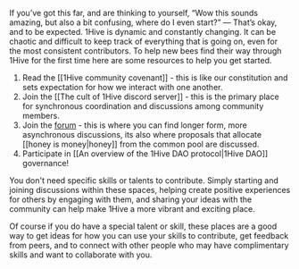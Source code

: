 If you’ve got this far, and are thinking to yourself, “Wow this sounds amazing, but also a bit confusing, where do I even start?” — That’s okay, and to be expected. 1Hive is dynamic and constantly changing. It can be chaotic and difficult to keep track of everything that is going on, even for the most consistent contributors. To help new bees find their way through 1Hive for the first time here are some resources to help you get started.

 1. Read the [[1Hive community covenant]] - this is like our constitution and sets expectation for how we interact with one another.
 2. Join the [[The cult of 1Hive discord server]]  - this is the primary place for synchronous coordination and discussions among community members. 
 3. Join the [forum](https://forum.1hive.org) - this is where you can find longer form, more asynchronous discussions, its also where proposals that allocate [[honey is money|honey]] from the common pool are discussed.
 4. Participate in [[An overview of the 1Hive DAO protocol|1Hive DAO]] governance!

You don't need specific skills or talents to contribute. Simply starting and joining discussions within these spaces, helping create positive experiences for others by engaging with them, and sharing your ideas with the community can help make 1Hive a more vibrant and exciting place.

Of course if you do have a special talent or skill, these places are a good way to get ideas for how you can use your skills to contribute, get feedback from peers, and to connect with other people who may have complimentary skills and want to collaborate with you. 




